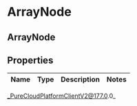 # ArrayNode

## ArrayNode

## Properties

|Name | Type | Description | Notes|
|------------ | ------------- | ------------- | -------------|



_PureCloudPlatformClientV2@177.0.0_
